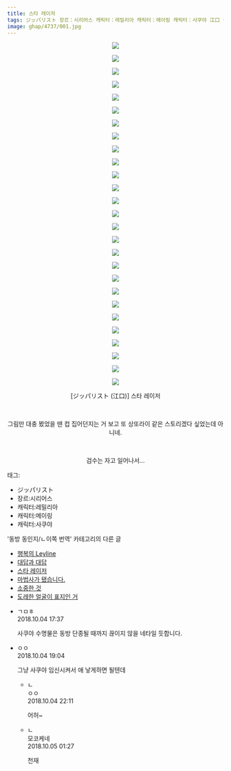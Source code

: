 ```yaml
---
title: 스타 레이저
tags: ジッパリスト 장르：시리어스 캐릭터：레밀리아 캐릭터：메이링 캐릭터：사쿠야 江口 동방_동인지／ㄴ이쪽_번역
image: ghap/4737/001.jpg
---
```

<div class="article">
<p style="text-align: center; clear: none; float: none;"><img src="{{ site.nasurl }}/ghap/4737/001.jpg"/></p>
<p style="text-align: center; clear: none; float: none;"><img src="{{ site.nasurl }}/ghap/4737/002.jpg"/></p>
<p style="text-align: center; clear: none; float: none;"><img src="{{ site.nasurl }}/ghap/4737/003.jpg"/></p>
<p style="text-align: center; clear: none; float: none;"><img src="{{ site.nasurl }}/ghap/4737/004.jpg"/></p>
<p style="text-align: center; clear: none; float: none;"><img src="{{ site.nasurl }}/ghap/4737/005.jpg"/></p>
<p style="text-align: center; clear: none; float: none;"><img src="{{ site.nasurl }}/ghap/4737/006.jpg"/></p>
<p style="text-align: center; clear: none; float: none;"><img src="{{ site.nasurl }}/ghap/4737/007.jpg"/></p>
<p style="text-align: center; clear: none; float: none;"><img src="{{ site.nasurl }}/ghap/4737/008.jpg"/></p>
<p style="text-align: center; clear: none; float: none;"><img src="{{ site.nasurl }}/ghap/4737/009.jpg"/></p>
<p style="text-align: center; clear: none; float: none;"><img src="{{ site.nasurl }}/ghap/4737/010.jpg"/></p>
<p style="text-align: center; clear: none; float: none;"><img src="{{ site.nasurl }}/ghap/4737/011.jpg"/></p>
<p style="text-align: center; clear: none; float: none;"><img src="{{ site.nasurl }}/ghap/4737/012.jpg"/></p>
<p style="text-align: center; clear: none; float: none;"><img src="{{ site.nasurl }}/ghap/4737/013.jpg"/></p>
<p style="text-align: center; clear: none; float: none;"><img src="{{ site.nasurl }}/ghap/4737/014.jpg"/></p>
<p style="text-align: center; clear: none; float: none;"><img src="{{ site.nasurl }}/ghap/4737/015.jpg"/></p>
<p style="text-align: center; clear: none; float: none;"><img src="{{ site.nasurl }}/ghap/4737/016.jpg"/></p>
<p style="text-align: center; clear: none; float: none;"><img src="{{ site.nasurl }}/ghap/4737/017.jpg"/></p>
<p style="text-align: center; clear: none; float: none;"><img src="{{ site.nasurl }}/ghap/4737/018.jpg"/></p>
<p style="text-align: center; clear: none; float: none;"><img src="{{ site.nasurl }}/ghap/4737/019.jpg"/></p>
<p style="text-align: center; clear: none; float: none;"><img src="{{ site.nasurl }}/ghap/4737/020.jpg"/></p>
<p style="text-align: center; clear: none; float: none;"><img src="{{ site.nasurl }}/ghap/4737/021.jpg"/></p>
<p style="text-align: center; clear: none; float: none;"><img src="{{ site.nasurl }}/ghap/4737/022.jpg"/></p>
<p style="text-align: center; clear: none; float: none;"><img src="{{ site.nasurl }}/ghap/4737/023.jpg"/></p>
<p style="text-align: center; clear: none; float: none;"><img src="{{ site.nasurl }}/ghap/4737/024.jpg"/></p>
<p style="text-align: center; clear: none; float: none;"><img src="{{ site.nasurl }}/ghap/4737/025.jpg"/></p>
<p style="text-align: center; clear: none; float: none;"><img src="{{ site.nasurl }}/ghap/4737/026.jpg"/></p>
<p style="text-align: center; clear: none; float: none;"><img src="{{ site.nasurl }}/ghap/4737/027.jpg"/></p>
<p style="text-align: center; clear: none; float: none;">[ジッパリスト (江口)] 스타 레이저</p>
<p style="text-align: center; clear: none; float: none;"><br/></p>
<p style="text-align: center; clear: none; float: none;">그림만 대충 봤었을 땐 컵 집어던지는 거 보고 또 상또라이 같은 스토리겠다 싶었는데 아니네.</p>
<p style="text-align: center; clear: none; float: none;"><br/></p>
<p style="text-align: center; clear: none; float: none;">검수는 자고 일어나서...</p>
</div><div class="tagTrail">
<p>태그: </p>
<ul>
<li>ジッパリスト</li>
<li>장르:시리어스</li>
<li>캐릭터:레밀리아</li>
<li>캐릭터:메이링</li>
<li>캐릭터:사쿠야</li>
</ul>
</div><div class="another">
<p>'동방 동인지/ㄴ이쪽 번역' 카테고리의 다른 글</p>
<ul>
<li><a href="/2018-10-07-ghap_4743">행복의 Leyline</a></li>
<li><a href="/2018-10-05-ghap_4739">대답과 대답</a></li>
<li><a href="/2018-10-04-ghap_4737">스타 레이저</a></li>
<li><a href="/2018-10-03-ghap_4734">마법사가 됐습니다.</a></li>
<li><a href="/2018-09-30-ghap_4733">소중한 것</a></li>
<li><a href="/2018-09-30-ghap_4729">도레한 얼굴이 표지인 거</a></li>
</ul>
</div><div class="cb_module cb_fluid">
<div class="cb_wrt cb_profile">
<div class="comment">
<ul>
<li class="cb_thumb_off" id="comment15344946">
<div class="cb_comment_area">
<div class="cb_info_area">
<div class="cb_section">
<span class="cb_nick_name">ㄱㅁㅎ</span>
</div>
<div class="cb_section">
<span class="cb_date">2018.10.04 17:37 </span>
</div>
</div>
<div class="cb_dsc_comment">
<p class="cb_dsc">
											사쿠야 수명물은 동방 단종될 때까지 끊이지 않을 네타일 듯합니다.
										</p>
</div>
</div></li>
<li class="cb_thumb_off" id="comment15344990">
<div class="cb_comment_area">
<div class="cb_info_area">
<div class="cb_section">
<span class="cb_nick_name">ㅇㅇ</span>
</div>
<div class="cb_section">
<span class="cb_date">2018.10.04 19:04 </span>
</div>
</div>
<div class="cb_dsc_comment">
<p class="cb_dsc">
											그냥 사쿠야 임신시켜서 애 낳게하면 될텐데
										</p>
</div>
<ul>
<li class="cb_thumb_off" id="comment15345060">
<span class="cb_bu_subnode">ㄴ</span>
<div class="cb_comment_area">
<div class="cb_info_area">
<div class="cb_section">
<span class="cb_nick_name">ㅇㅇ</span>
</div>
<div class="cb_section">
<span class="cb_date">2018.10.04 22:11 </span>
</div>
</div>
<div class="cb_dsc_comment">
<p class="cb_dsc">
																어허~
															</p>
</div>
</div>
</li>
<li class="cb_thumb_off" id="comment15345188">
<span class="cb_bu_subnode">ㄴ</span>
<div class="cb_comment_area">
<div class="cb_info_area">
<div class="cb_section">
<span class="cb_nick_name">모코케네</span>
</div>
<div class="cb_section">
<span class="cb_date">2018.10.05 01:27 </span>
</div>
</div>
<div class="cb_dsc_comment">
<p class="cb_dsc">
																천재
															</p>
</div>
</div>
</li>
</ul>
</div></li>
</ul>
</div>
</div><!-- commentList close -->
</div>